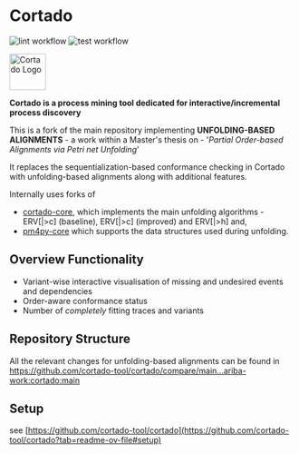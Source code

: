 # Cortado

![lint workflow](https://github.com/cortado-tool/cortado/actions/workflows/lint.yml/badge.svg)
![test workflow](https://github.com/cortado-tool/cortado/actions/workflows/test.yml/badge.svg)

<img width="64" src="src/frontend/src/assets/icons/png/64x64.png" alt="Cortado Logo"/>

**Cortado is a process mining tool dedicated for interactive/incremental process discovery**

This is a fork of the main repository implementing **UNFOLDING-BASED ALIGNMENTS** - a work within a Master's thesis on - '_Partial Order-based Alignments via Petri net Unfolding_'

It replaces the sequentialization-based conformance checking in Cortado with unfolding-based alignments along with additional features. 

Internally uses forks of 
- [cortado-core](https://github.com/ariba-work/cortado-core), which implements the main unfolding algorithms - ERV[|>c] (baseline), ERV[|>c] (improved) and ERV[|>h] and,
- [pm4py-core](https://github.com/ariba-work/pm4py-core) which supports the data structures used during unfolding. 

## Overview Functionality

- Variant-wise interactive visualisation of missing and undesired events and dependencies
- Order-aware conformance status
- Number of _completely_ fitting traces and variants

## Repository Structure 

All the relevant changes for unfolding-based alignments can be found in https://github.com/cortado-tool/cortado/compare/main...ariba-work:cortado:main

## Setup

see [https://github.com/cortado-tool/cortado](https://github.com/cortado-tool/cortado?tab=readme-ov-file#setup)


